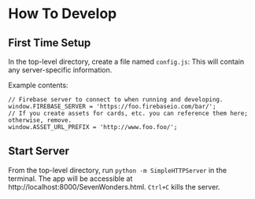 # How To Develop

## First Time Setup

In the top-level directory, create a file named `config.js`: This will contain any server-specific information.

Example contents:

```
// Firebase server to connect to when running and developing.
window.FIREBASE_SERVER = 'https://foo.firebaseio.com/bar/';
// If you create assets for cards, etc. you can reference them here; otherwise, remove.
window.ASSET_URL_PREFIX = 'http://www.foo.foo/';
```

## Start Server

From the top-level directory, run `python -m SimpleHTTPServer` in the terminal.
The app will be accessible at http://localhost:8000/SevenWonders.html.
`Ctrl+C` kills the server.
